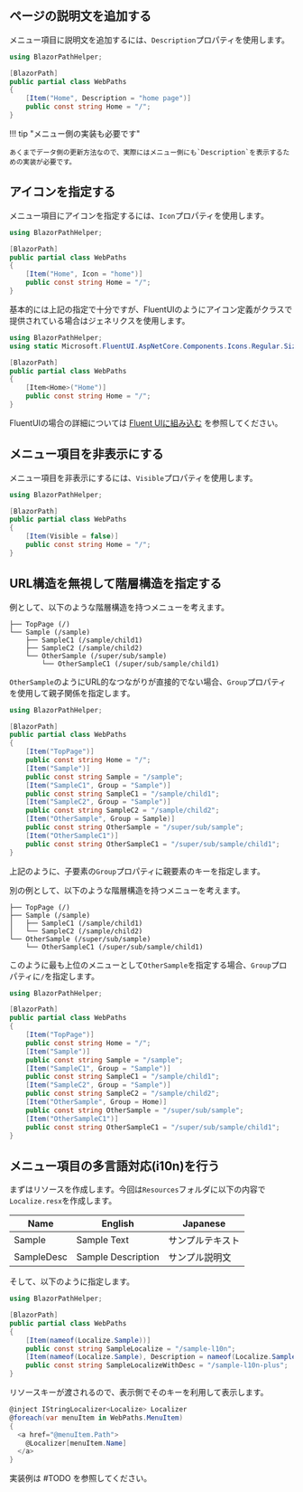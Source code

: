 ## ページの説明文を追加する
メニュー項目に説明文を追加するには、`Description`プロパティを使用します。

```csharp title="WebPaths.cs"
using BlazorPathHelper;

[BlazorPath]
public partial class WebPaths
{
    [Item("Home", Description = "home page")]
    public const string Home = "/";
}
```

!!! tip "メニュー側の実装も必要です"

    あくまでデータ側の更新方法なので、実際にはメニュー側にも`Description`を表示するための実装が必要です。


## アイコンを指定する
メニュー項目にアイコンを指定するには、`Icon`プロパティを使用します。

```csharp title="WebPaths.cs"
using BlazorPathHelper;

[BlazorPath]
public partial class WebPaths
{
    [Item("Home", Icon = "home")]
    public const string Home = "/";
}
```

基本的には上記の指定で十分ですが、FluentUIのようにアイコン定義がクラスで提供されている場合はジェネリクスを使用します。

```csharp title="WebPaths.cs"
using BlazorPathHelper;
using static Microsoft.FluentUI.AspNetCore.Components.Icons.Regular.Size20;

[BlazorPath]
public partial class WebPaths
{
    [Item<Home>("Home")]
    public const string Home = "/";
}
```

FluentUIの場合の詳細については [Fluent UIに組み込む](./FrameworkExamples/UsageFluentUI.md) を参照してください。

## メニュー項目を非表示にする
メニュー項目を非表示にするには、`Visible`プロパティを使用します。

```csharp title="WebPaths.cs"
using BlazorPathHelper;

[BlazorPath]
public partial class WebPaths
{
    [Item(Visible = false)]
    public const string Home = "/";
}
```

## URL構造を無視して階層構造を指定する
例として、以下のような階層構造を持つメニューを考えます。

```
├── TopPage (/)
└── Sample (/sample)
    ├── SampleC1 (/sample/child1)
    ├── SampleC2 (/sample/child2)
    └── OtherSample (/super/sub/sample)
        └── OtherSampleC1 (/super/sub/sample/child1)
```

`OtherSample`のようにURL的なつながりが直接的でない場合、`Group`プロパティを使用して親子関係を指定します。

```csharp title="WebPaths.cs"
using BlazorPathHelper;

[BlazorPath]
public partial class WebPaths
{
    [Item("TopPage")]
    public const string Home = "/";
    [Item("Sample")]
    public const string Sample = "/sample";
    [Item("SampleC1", Group = "Sample")]
    public const string SampleC1 = "/sample/child1";
    [Item("SampleC2", Group = "Sample")]
    public const string SampleC2 = "/sample/child2";
    [Item("OtherSample", Group = Sample)]
    public const string OtherSample = "/super/sub/sample";
    [Item("OtherSampleC1")]
    public const string OtherSampleC1 = "/super/sub/sample/child1";
}
```

上記のように、子要素の`Group`プロパティに親要素のキーを指定します。


別の例として、以下のような階層構造を持つメニューを考えます。


```
├── TopPage (/)
├── Sample (/sample)
│   ├── SampleC1 (/sample/child1)
│   └── SampleC2 (/sample/child2)
└── OtherSample (/super/sub/sample)
    └── OtherSampleC1 (/super/sub/sample/child1)
```

このように最も上位のメニューとして`OtherSample`を指定する場合、`Group`プロパティに`/`を指定します。

```csharp title="WebPaths.cs"
using BlazorPathHelper;

[BlazorPath]
public partial class WebPaths
{
    [Item("TopPage")]
    public const string Home = "/";
    [Item("Sample")]
    public const string Sample = "/sample";
    [Item("SampleC1", Group = "Sample")]
    public const string SampleC1 = "/sample/child1";
    [Item("SampleC2", Group = "Sample")]
    public const string SampleC2 = "/sample/child2";
    [Item("OtherSample", Group = Home)]
    public const string OtherSample = "/super/sub/sample";
    [Item("OtherSampleC1")]
    public const string OtherSampleC1 = "/super/sub/sample/child1";
}
```

## メニュー項目の多言語対応(i10n)を行う

まずはリソースを作成します。今回は`Resources`フォルダに以下の内容で`Localize.resx`を作成します。

| Name       | English            | Japanese |
| ---------- | ------------------ | -------- |
| Sample     | Sample Text        | サンプルテキスト |
| SampleDesc | Sample Description | サンプル説明文  |

そして、以下のように指定します。

```csharp title="WebPaths.cs"
using BlazorPathHelper;

[BlazorPath]
public partial class WebPaths
{
    [Item(nameof(Localize.Sample))]
    public const string SampleLocalize = "/sample-l10n";
    [Item(nameof(Localize.Sample), Description = nameof(Localize.SampleDesc))]
    public const string SampleLocalizeWithDesc = "/sample-l10n-plus";
}
```

リソースキーが渡されるので、表示側でそのキーを利用して表示します。

```csharp title="Menu.razor"
@inject IStringLocalizer<Localize> Localizer
@foreach(var menuItem in WebPaths.MenuItem)
{
  <a href="@menuItem.Path">
    @Localizer[menuItem.Name]
  </a>
}
```

実装例は #TODO を参照してください。
